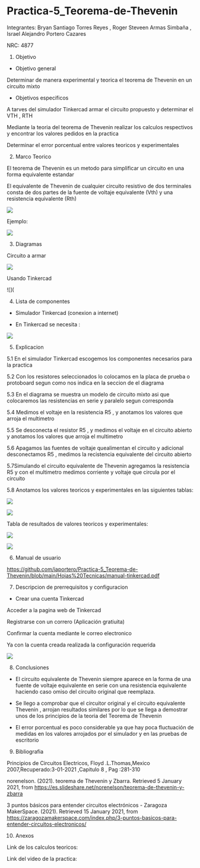 # Practica-5_Teorema-de-Thevenin
Integrantes: Bryan Santiago Torres Reyes , Roger Steveen Armas Simbaña , Israel Alejandro Portero Cazares

NRC: 4877

1. Objetivo

*  Objetivo general

Determinar de manera experimental y teorica  el teorema de Thevenin en un  circuito mixto

*  Objetivos especificos 

A tarves del simulador Tinkercad armar el circuito propuesto y determinar  el VTH , RTH

Mediante la teoria del teorema de Thevenin realizar los calculos respectivos y encontrar los valores pedidos en la practica

Determinar el error porcentual entre valores teoricos y experimentales

2.  Marco Teorico

El teorema de Thevenin es un metodo para simplificar un circuito en una forma equivalente estandar

El equivalente de Thevenin de cualquier circuito resistivo de dos terminales consta de dos partes de la fuente de voltaje equivalente (Vth) y una resistencia equivalente (Rth)

![](https://github.com/iaportero/Practica-5_Teorema-de-Thevenin/blob/main/Imagenes/imag%201.png)

Ejemplo:

![](https://github.com/iaportero/Trabajo-de-Investigacion-P1/blob/main/Imagen/imagen%206.png)

3.  Diagramas

Circuito a armar 

![](https://github.com/iaportero/Practica-5_Teorema-de-Thevenin/blob/main/Imagenes/imag%202.png)

Usando Tinkercad 

![](




4.  Lista de componentes

*  Simulador Tinkercad (conexion a internet)

*  En Tinkercad se necesita :

![](https://github.com/iaportero/Practica-5_Teorema-de-Thevenin/blob/main/Imagenes/imag%203.png)


5. Explicacion

5.1   En el simulador Tinkercad escogemos los componentes necesarios para la practica

5.2  Con los resistores seleccionados lo colocamos en la placa de prueba o protoboard segun como nos indica en la seccion de el diagrama

5.3 En el diagrama se muestra un modelo de circuito mixto asi que colocaremos las resistencias en serie y paralelo segun corresponda

5.4 Medimos el voltaje en la resistencia R5 , y anotamos  los valores que arroja el multimetro

5.5 Se desconecta el resistor R5  , y medimos el  voltaje en el circuito abierto y anotamos los valores que arroja el  multimetro


5.6 Apagamos las fuentes de voltaje quealimentan el circuito y adicional desconectamos R5  , medimos la recistencia equivalente del circuito abierto

5.7Simulando el circuito equivalente de Thevenin agregamos la resistencia R5 y con el multimetro medimos corriente y voltaje que circula por el circuito

5.8 Anotamos los valores teoricos y experimentales en las siguientes tablas:

![](https://github.com/iaportero/Practica-5_Teorema-de-Thevenin/blob/main/Imagenes/imag%204.png)

![](https://github.com/iaportero/Practica-5_Teorema-de-Thevenin/blob/main/Imagenes/imag%205.png)

Tabla de resultados de valores teoricos y experimentales:

![](https://github.com/iaportero/Practica-5_Teorema-de-Thevenin/blob/main/Imagenes/imag%206.png)

![](https://github.com/iaportero/Practica-5_Teorema-de-Thevenin/blob/main/Imagenes/imag%207.png)


6. Manual de usuario

https://github.com/iaportero/Practica-5_Teorema-de-Thevenin/blob/main/Hojas%20Tecnicas/manual-tinkercad.pdf


7. Descripcion de prerrequisitos y configuracion

*  Crear una cuenta Tinkercad

Acceder a la pagina web de Tinkercad

Registrarse con un correro (Aplicación gratiuita)

Confirmar la cuenta mediante le correo electronico

Ya con la cuenta creada realizada la configuración requerida

![](https://github.com/iaportero/Practica1_LeyesKirchhoff/blob/main/Foto%208.png)

8. Conclusiones

*  El  circuito equivalente de Thevenin siempre aparece en la forma de una fuente de voltaje equivalente en serie con una resistencia equivalente haciendo caso omiso del circuito original que reemplaza.

*  Se llego a comprobar que el circuitor original y el circuito equivalente  Thevenin , arrojan resultados similares por lo que se llega a demostrar unos de los principios de la teoria del Teorema de Thevenin

*  El error porcentual es poco considerable ya que hay poca fluctuación de medidas en los valores arrojados por el simulador y en las pruebas de escritorio

9. Bibliografia

Principios de Circuitos Electricos, Floyd .L.Thomas,Mexico 2007,Recuperado:3-01-2021 ,Capitulo 8 , Pag :281-310

norenelson. (2021). teorema de Thevenin y Zbarra. Retrieved 5 January 2021, from https://es.slideshare.net/norenelson/teorema-de-thevenin-y-zbarra

3 puntos básicos para entender circuitos electrónicos - Zaragoza MakerSpace. (2021). Retrieved 15 January 2021, from https://zaragozamakerspace.com/index.php/3-puntos-basicos-para-entender-circuitos-electronicos/

10.  Anexos

Link de los calculos teoricos:


Link del video de la practica:













